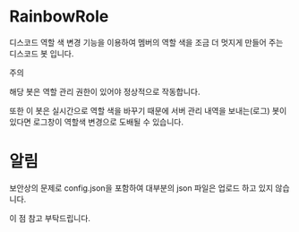 # RainbowRole
디스코드 역할 색 변경 기능을 이용하여 멤버의 역할 색을 조금 더 멋지게 만들어 주는 디스코드 봇 입니다.

주의

해당 봇은 역할 관리 권한이 있어야 정상적으로 작동합니다.

또한 이 봇은 실시간으로 역할 색을 바꾸기 때문에 서버 관리 내역을 보내는(로그) 봇이 있다면 로그창이 역할색 변경으로 도배될 수 있습니다.

# 알림

보안상의 문제로 config.json을 포함하여 대부분의 json 파일은 업로드 하고 있지 않습니다.

이 점 참고 부탁드립니다. 
